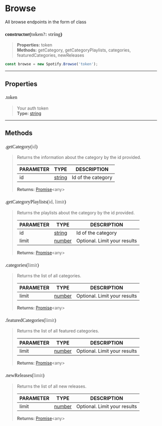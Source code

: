 # Browse

All browse endpoints in the form of class
<h3 style="font-family: consolas;" id="constructor">constructor(<font style="opacity: 0.7; font-weight: light;">token?: string</font>)</h3>

> **Properties:** token<br>
> **Methods:** getCategory, getCategoryPlaylists, categories, featuredCategories, newReleases
```js
const browse = new Spotify.Browse('token');
```

---
## Properties
<h3 style="font-family: consolas; font-weight: lighter;" id="token">.token</h3>

> Your auth token<br>
> **Type:** [string](https://developer.mozilla.org/en-US/docs/Web/JavaScript/Reference/Global_Objects/string)

---
## Methods
<h3 style="font-family: consolas; font-weight: lighter;" id="getcategory">.getCategory(<font style="opacity: 0.7; font-weight: light;">id</font>)</h3>

> Returns the information about the category by the id provided.
> 
> | PARAMETER   | TYPE    | DESCRIPTION    |
> |--------|---------|----------------|
> | id | [string](https://developer.mozilla.org/en-US/docs/Web/JavaScript/Reference/Global_Objects/string) | Id of the category |
> 
> **Returns:** [Promise](https://developer.mozilla.org/en-US/docs/Web/JavaScript/Reference/Global_Objects/promise)<<font>any</font>>
<h3 style="font-family: consolas; font-weight: lighter;" id="getcategoryplaylists">.getCategoryPlaylists(<font style="opacity: 0.7; font-weight: light;">id, limit</font>)</h3>

> Returns the playlists about the category by the id provided.
> 
> | PARAMETER   | TYPE    | DESCRIPTION    |
> |--------|---------|----------------|
> | id | [string](https://developer.mozilla.org/en-US/docs/Web/JavaScript/Reference/Global_Objects/string) | Id of the category |
> | limit | [number](https://developer.mozilla.org/en-US/docs/Web/JavaScript/Reference/Global_Objects/number) | <font style="opacity: 07;">Optional. </font>Limit your results |
> 
> **Returns:** [Promise](https://developer.mozilla.org/en-US/docs/Web/JavaScript/Reference/Global_Objects/promise)<<font>any</font>>
<h3 style="font-family: consolas; font-weight: lighter;" id="categories">.categories(<font style="opacity: 0.7; font-weight: light;">limit</font>)</h3>

> Returns the list of all categories.
> 
> | PARAMETER   | TYPE    | DESCRIPTION    |
> |--------|---------|----------------|
> | limit | [number](https://developer.mozilla.org/en-US/docs/Web/JavaScript/Reference/Global_Objects/number) | <font style="opacity: 07;">Optional. </font>Limit your results |
> 
> **Returns:** [Promise](https://developer.mozilla.org/en-US/docs/Web/JavaScript/Reference/Global_Objects/promise)<<font>any</font>>
<h3 style="font-family: consolas; font-weight: lighter;" id="featuredcategories">.featuredCategories(<font style="opacity: 0.7; font-weight: light;">limit</font>)</h3>

> Returns the list of all featured categories.
> 
> | PARAMETER   | TYPE    | DESCRIPTION    |
> |--------|---------|----------------|
> | limit | [number](https://developer.mozilla.org/en-US/docs/Web/JavaScript/Reference/Global_Objects/number) | <font style="opacity: 07;">Optional. </font>Limit your results |
> 
> **Returns:** [Promise](https://developer.mozilla.org/en-US/docs/Web/JavaScript/Reference/Global_Objects/promise)<<font>any</font>>
<h3 style="font-family: consolas; font-weight: lighter;" id="newreleases">.newReleases(<font style="opacity: 0.7; font-weight: light;">limit</font>)</h3>

> Returns the list of all new releases.
> 
> | PARAMETER   | TYPE    | DESCRIPTION    |
> |--------|---------|----------------|
> | limit | [number](https://developer.mozilla.org/en-US/docs/Web/JavaScript/Reference/Global_Objects/number) | <font style="opacity: 07;">Optional. </font>Limit your results |
> 
> **Returns:** [Promise](https://developer.mozilla.org/en-US/docs/Web/JavaScript/Reference/Global_Objects/promise)<<font>any</font>>